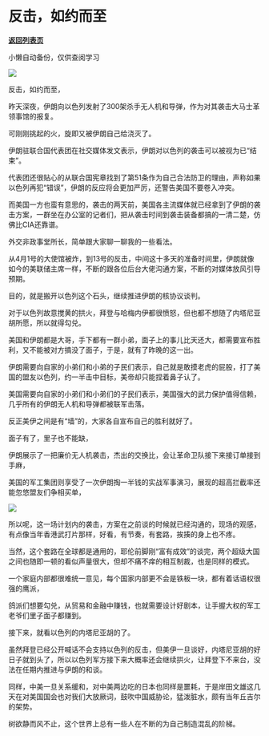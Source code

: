 # 反击，如约而至

[**返回列表页**](/gzh/政事堂2019)

小懒自动备份，仅供查阅学习

![](https://mmbiz.qpic.cn/mmbiz_gif/rxhS23yu8cOAMibicCSOicwNmA33rOR8kJHOTYIy6hRf46kcxtoINdRl5rZek0zk4YNps3ZKWOUt3IN74LdLWTehg/640?wx_fmt=gif&from;=appmsg)

反击，如约而至，  

昨天深夜，伊朗向以色列发射了300架杀手无人机和导弹，作为对其袭击大马士革领事馆的报复。

可刚刚挑起的火，旋即又被伊朗自己给浇灭了。

伊朗驻联合国代表团在社交媒体发文表示，伊朗对以色列的袭击可以被视为已“结束”。

代表团还很贴心的从联合国宪章找到了第51条作为自己合法防卫的理由，声称如果以色列再犯“错误”，伊朗的反应将会更加严厉，还警告美国不要卷入冲突。

而美国一方也蛮有意思的，袭击的两天前，美国各主流媒体就已经拿到了伊朗的袭击方案，一群坐在办公室的记者们，把从袭击时间到袭击装备都搞的一清二楚，仿佛比CIA还靠谱。  

外交非政事堂所长，简单跟大家聊一聊我的一些看法。

从4月1号的大使馆被炸，到13号的反击，中间这十多天的准备时间里，伊朗就像如今的美联储主席一样，不断的跟各位后台大佬沟通方案，不断的对媒体放风引导预期。  

目的，就是搬开以色列这个石头，继续推进伊朗的核协议谈判。

对于以色列故意搅黄的拱火，拜登与哈梅内伊都很愤怒，但也都不想随了内塔尼亚胡所愿，所以就得勾兑。  

美国和伊朗都是大哥，手下都有一群小弟，面子上的事儿比天还大，都需要宣布胜利，又不能被对方搞没了面子，于是，就有了昨晚的这一出。

伊朗需要向自家的小弟们和小弟的子民们表示，自己就是敢摸老虎的屁股，打了美国的盟友以色列，约一半击中目标，美帝却只能捏着鼻子认了。  

美国需要向自家的小弟们和小弟们的子民们表示，美国强大的武力保护值得信赖，几乎所有的伊朗无人机和导弹都被联军击落。  

反正美伊之间是有“墙”的，大家各自宣布自己的胜利就好了。

面子有了，里子也不能缺，

伊朗展示了一把廉价无人机袭击，杰出的交换比，会让革命卫队接下来接订单接到手麻，

美国的军工集团则享受了一次伊朗掏一半钱的实战军事演习，展现的超高拦截率还能忽悠盟友们争相买单，

![](https://mmbiz.qpic.cn/mmbiz_jpg/rxhS23yu8cOAMibicCSOicwNmA33rOR8kJHicxbyibVdzNzgvfH7kWhZwmsUjvodfTBxo9l3UJ1WvdP69uDuJmAcd7g/640?wx_fmt=jpeg&from;=appmsg)

所以呢，这一场计划内的袭击，方案在之前谈的时候就已经沟通的，现场的观感，有点像当年香港武打片那样，好看，有节奏，有套路，挨揍的身上也不疼。

当然，这个套路在全球都是通用的，耶伦前脚刚“富有成效”的谈完，两个超级大国之间也随即一顿的看似声量很大，但却不痛不痒的相互制裁，也是同样的模式。

一个家庭内部都很难统一意见，每个国家内部更不会是铁板一块，都有着话语权很强的鹰派，

鸽派们想要勾兑，从贸易和金融中赚钱，也就需要设计好剧本，让手握大权的军工老爷们里子面子都赚到。

接下来，就看以色列的内塔尼亚胡的了。

虽然拜登已经公开喊话不会支持以色列的反击，但美伊一旦谈好，内塔尼亚胡的好日子就到头了，所以以色列军方接下来大概率还会继续拱火，让拜登下不来台，没法在任期内推进与伊朗的和谈。

同样，中美一旦关系缓和，对中美两边吃的日本也同样是噩耗，于是岸田文雄这几天在对美国国会也对我们大放厥词，鼓吹中国威胁论，猛泼脏水，颇有当年丘吉尔的架势。  

树欲静而风不止，这个世界上总有一些人在不断的为自己制造混乱的阶梯。

